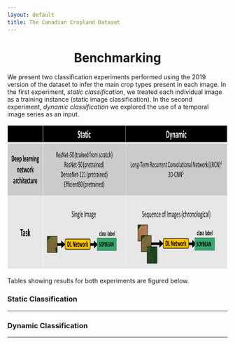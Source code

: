 ```yaml
---
layout: default
title: The Canadian Cropland Dataset
---
```



<h1 style="text-align: center;"> Benchmarking </h1>

We present two classification experiments performed using the 2019 version of the dataset to infer the main crop types present in each image. In the first experiment, *static classification*, we treated each individual image as a training instance (static image classification). In the second experiment, *dynamic classification* we explored the use of a temporal image series as an input. 


<p align="center"><img src="figures/classification_experiments.png" width="971" height="332" /></p>

Tables showing results for both experiments are figured below. 


### Static Classification 

___


### Dynamic Classification 

___
